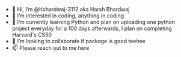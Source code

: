- 👋 Hi, I’m @hbhardwaj-3112 aka Harsh Bhardwaj
- 👀 I’m interested in coding, anything in coding
- 🌱 I’m currently learning Python and plan on uploading one python project everyday for a 100 days afterwards, I plan on completing Harvard's CS50
- 💞️ I’m looking to collaborate if package is good teehee
- 📫 Please reach out to me here
